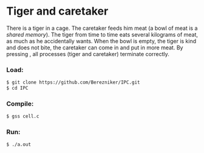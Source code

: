 # Tiger and caretaker

There is a tiger in a cage. The caretaker feeds him meat (a bowl of meat is a *shared memory*). The tiger from time to time eats several kilograms of meat, as much as he accidentally wants. When the bowl is empty, the tiger is kind and does not bite, the caretaker can come in and put in more meat. By pressing <Ctrl-C>, all processes (tiger and caretaker) terminate correctly.

### Load:
```sh
$ git clone https://github.com/Berezniker/IPC.git
$ cd IPC
```

### Compile:
```sh
$ gss cell.c
```

### Run:
```sh
$ ./a.out
```
